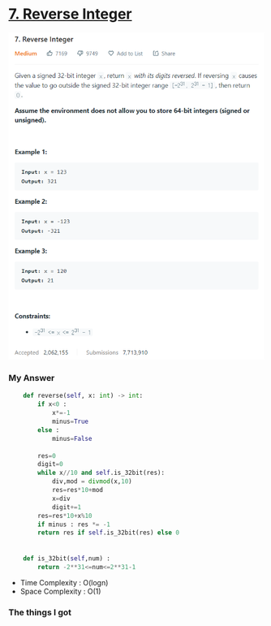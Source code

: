 # [7. Reverse Integer](https://leetcode.com/problems/reverse-integer/)

![image](Problem.png)



### My Answer

```python
	def reverse(self, x: int) -> int:
        if x<0 :
            x*=-1
            minus=True
        else : 
            minus=False
            
        res=0
        digit=0
        while x//10 and self.is_32bit(res): 
            div,mod = divmod(x,10)
            res=res*10+mod
            x=div
            digit+=1
        res=res*10+x%10
        if minus : res *= -1
        return res if self.is_32bit(res) else 0
        
    
    def is_32bit(self,num) : 
        return -2**31<=num<=2**31-1
```

* Time Complexity : O(logn)
* Space Complexity : O(1)



### The things I got
